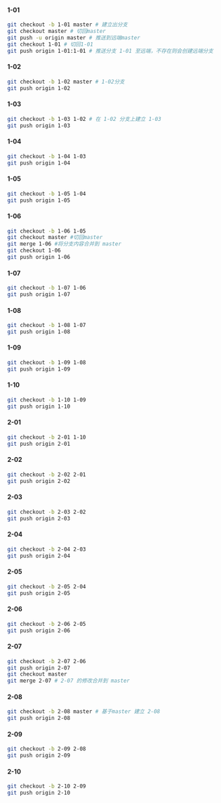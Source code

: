 #### 1-01 
```bash
git checkout -b 1-01 master # 建立出分支
git checkout master # 切回master
git push -u origin master # 推送到远端master
git checkout 1-01 # 切回1-01
git push origin 1-01:1-01 # 推送分支 1-01 至远端，不存在则会创建远端分支
```

#### 1-02
```bash
git checkout -b 1-02 master # 1-02分支
git push origin 1-02
```

#### 1-03
```bash
git checkout -b 1-03 1-02 # 在 1-02 分支上建立 1-03
git push origin 1-03
```

#### 1-04
```bash
git checkout -b 1-04 1-03
git push origin 1-04
```

#### 1-05
```bash
git checkout -b 1-05 1-04
git push origin 1-05
```

#### 1-06
```bash
git checkout -b 1-06 1-05
git checkout master #切回master
git merge 1-06 #将分支内容合并到 master
git checkout 1-06
git push origin 1-06
```

#### 1-07
```bash
git checkout -b 1-07 1-06
git push origin 1-07
```

#### 1-08
```bash
git checkout -b 1-08 1-07
git push origin 1-08
```

#### 1-09
```bash
git checkout -b 1-09 1-08
git push origin 1-09
```

#### 1-10
```bash
git checkout -b 1-10 1-09
git push origin 1-10
```

#### 2-01
```bash
git checkout -b 2-01 1-10
git push origin 2-01
```

#### 2-02
```bash
git checkout -b 2-02 2-01
git push origin 2-02
```

#### 2-03
```bash
git checkout -b 2-03 2-02
git push origin 2-03
```

#### 2-04
```bash
git checkout -b 2-04 2-03
git push origin 2-04
```

#### 2-05
```bash
git checkout -b 2-05 2-04
git push origin 2-05
```

#### 2-06
```bash
git checkout -b 2-06 2-05
git push origin 2-06
```

#### 2-07
```bash
git checkout -b 2-07 2-06
git push origin 2-07
git checkout master
git merge 2-07 # 2-07 的修改合并到 master
```

#### 2-08
```bash
git checkout -b 2-08 master # 基于master 建立 2-08
git push origin 2-08
```

#### 2-09
```bash
git checkout -b 2-09 2-08
git push origin 2-09
```

#### 2-10
```bash
git checkout -b 2-10 2-09
git push origin 2-10
```